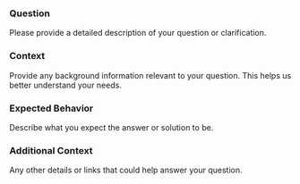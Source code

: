<!-- .github/ISSUE_TEMPLATE/question.md -->

### Question
Please provide a detailed description of your question or clarification.

### Context
Provide any background information relevant to your question. This helps us better understand your needs.

### Expected Behavior
Describe what you expect the answer or solution to be.

### Additional Context
Any other details or links that could help answer your question.